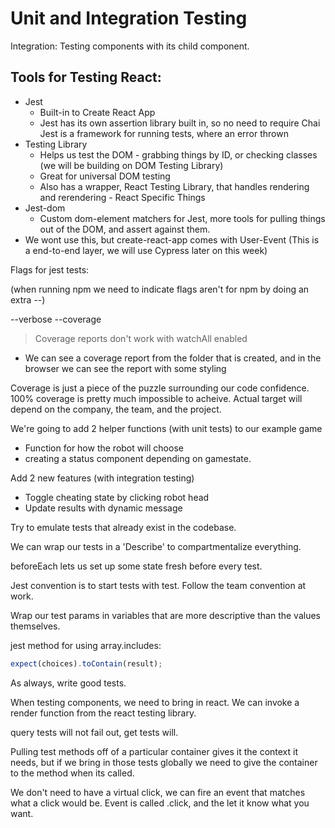 # Unit and Integration Testing

Integration: Testing components with its child component.



## Tools for Testing React:

* Jest
  * Built-in to Create React App
  * Jest has its own assertion library built in, so no need to require Chai
  Jest is a framework for running tests, where an error thrown
* Testing Library
  * Helps us test the DOM - grabbing things by ID, or checking classes (we will be building on DOM Testing Library)
  * Great for universal DOM testing
  * Also has a wrapper, React Testing Library, that handles rendering and rerendering - React Specific Things
* Jest-dom
  * Custom dom-element matchers for Jest, more tools for pulling things out of the DOM, and assert against them.
* We wont use this, but create-react-app comes with User-Event (This is a end-to-end layer, we will use Cypress later on this week)


Flags for jest tests: 

(when running npm we need to indicate flags aren't for npm by doing an extra --)

--verbose
--coverage
  > Coverage reports don't work with watchAll enabled

* We can see a coverage report from the folder that is created, and in the browser we can see the report with some styling

Coverage is just a piece of the puzzle surrounding our code confidence. 
  100% coverage is pretty much impossible to acheive. Actual target will depend on the company, the team, and the project.



We're going to add 2 helper functions (with unit tests) to our example game
  * Function for how the robot will choose  
  * creating a status component depending on gamestate. 

Add 2 new features (with integration testing)
  * Toggle cheating state by clicking robot head
  * Update results with dynamic message


Try to emulate tests that already exist in the codebase.

We can wrap our tests in a 'Describe'  to compartmentalize everything. 

beforeEach lets us set up some state fresh before every test.

Jest convention is to start tests with test. 
  Follow the team convention at work. 


Wrap our test params in variables that are more descriptive than the values themselves. 

jest method for using array.includes: 
```js
expect(choices).toContain(result);
```

As always, write good tests. 


When testing components, we need to bring in react.
We can invoke a render function from the react testing library.

query tests will not fail out, get tests will. 

Pulling test methods off of a particular container gives it the context it needs, but if we bring in those tests globally we need to give the container to the method when its called. 

We don't need to have a virtual click, we can fire an event that matches what a click would be. Event is called .click, and the let it know what you want. 